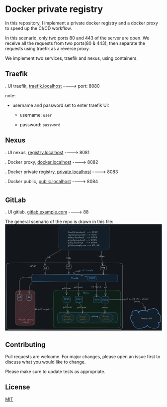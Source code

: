 # Docker private registry

In this repository, I implement a private docker registry and a docker proxy to speed up the CI/CD workflow.

In this scenario, only two ports 80 and 443 of the server are open.
We receive all the requests from two ports(80 & 443), then separate the requests using traefik as a reverse proxy.

We implement two services, traefik and nexus, using containers.

## Traefik

. UI traefik, [traefik.localhost](https://traefik.localhost/) ----> port: 8080

note:

* username and password set to enter traefik UI:

    - username: `user`

    - password: `password`

## Nexus
. UI nexus, [registry.localhost](https://registry.localhost/) ----> 8081

. Docker proxy, [docker.localhost](https://docker.localhost/) ----> 8082

. Docker private registry, [private.localhost](https://private.localhost/) ----> 8083

. Docker public, [public.localhost](https://public.localhost/) ----> 8084
#

## GitLab
. UI gitlab, [gitlab.example.com](http://gitlab.example.com/) ----> 88

The general scenario of the repo is drawn in this file: ![general structure](./images/gitlab.png)


## Contributing

Pull requests are welcome. For major changes, please open an issue first
to discuss what you would like to change.

Please make sure to update tests as appropriate.

## License

[MIT](https://choosealicense.com/licenses/mit/)
